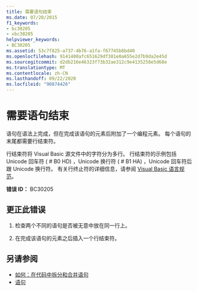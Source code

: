 ```yaml
---
title: 需要语句结束
ms.date: 07/20/2015
f1_keywords:
- bc30205
- vbc30205
helpviewer_keywords:
- BC30205
ms.assetid: 53c7f825-a737-4b76-a1fa-f67745b8bd40
ms.openlocfilehash: 9141400afc651629df381e0a655e2d7b9da2e45d
ms.sourcegitcommit: d2db216e46323f73b32ae312c9e4135258e5d68e
ms.translationtype: MT
ms.contentlocale: zh-CN
ms.lasthandoff: 09/22/2020
ms.locfileid: "90874426"
---
```

# <a name="end-of-statement-expected"></a>需要语句结束

语句在语法上完成，但在完成该语句的元素后附加了一个编程元素。 每个语句的末尾都需要行结束符。
  
 行结束符将 Visual Basic 源文件中的字符分为多行。 行结束符的示例包括 Unicode 回车符 ( # B0 HD) ，Unicode 换行符 ( # B1 HA) ，Unicode 回车符后跟 Unicode 换行符。 有关行终止符的详细信息，请参阅 [Visual Basic 语言规范](~/_vblang/spec/lexical-grammar.md#line-terminators)。
  
 **错误 ID：** BC30205
  
## <a name="to-correct-this-error"></a>更正此错误
  
1. 检查两个不同的语句是否被无意中放在同一行上。
  
2. 在完成该语句的元素之后插入一个行结束符。
  
## <a name="see-also"></a>另请参阅

- [如何：在代码中拆分和合并语句](../../programming-guide/program-structure/how-to-break-and-combine-statements-in-code.md)
- [语句](../../programming-guide/language-features/statements.md)
